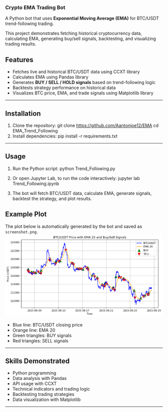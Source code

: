 ### Crypto EMA Trading Bot
    
A Python bot that uses **Exponential Moving Average (EMA)** for BTC/USDT trend-following trading.
    
This project demonstrates fetching historical cryptocurrency data, calculating EMA, generating buy/sell signals, backtesting, and visualizing trading results.
    
## Features
- Fetches live and historical BTC/USDT data using CCXT library
- Calculates EMA using Pandas library
- Generates **BUY / SELL / HOLD signals** based on trend-following logic
- Backtests strategy performance on historical data
- Visualizes BTC price, EMA, and trade signals using Matplotlib library
---
## Installation
1. Clone the repository:
git clone https://github.com/Aantonjoe12/EMA
cd EMA_Trend_Following
2. Install dependencies:
   pip install -r requirements.txt 
---
## Usage
   
1. Run the Python script: python Trend_Following.py
    
2. Or open Jupyter Lab, to run the code interactively: jupyter lab Trend_Following.ipynb

3. The bot will fetch BTC/USDT data, calculate EMA, generate signals, backtest the strategy, and plot results.
 
 
## Example Plot
The plot below is automatically generated by the bot and saved as `screenshot.png`.
![EMA Bot Plot](screenshot.png)
    
- Blue line: BTC/USDT closing price
- Orange line: EMA 20
- Green triangles: BUY signals
- Red triangles: SELL signals
---
## Skills Demonstrated
- Python programming
- Data analysis with Pandas
- API usage with CCXT
- Technical indicators and trading logic
- Backtesting trading strategies
- Data visualization with Matplotlib
 ---
